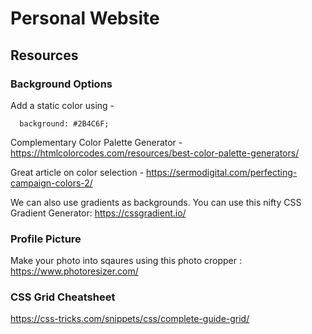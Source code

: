 # Personal Website

## Resources

### Background Options
Add a static color using -
```
  background: #2B4C6F;
```
Complementary Color Palette Generator - https://htmlcolorcodes.com/resources/best-color-palette-generators/

Great article on color selection - https://sermodigital.com/perfecting-campaign-colors-2/

We can also use gradients as backgrounds. You can use this nifty CSS Gradient Generator: https://cssgradient.io/


### Profile Picture
Make your photo into sqaures using this photo cropper : https://www.photoresizer.com/


### CSS Grid Cheatsheet
https://css-tricks.com/snippets/css/complete-guide-grid/
